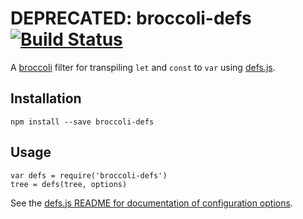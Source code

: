 # DEPRECATED: broccoli-defs [![Build Status](https://travis-ci.org/xtian/broccoli-defs.svg?branch=master)](https://travis-ci.org/xtian/broccoli-defs)

A [broccoli](https://github.com/joliss/broccoli) filter for transpiling `let` and `const` to `var` using [defs.js](http://github.com/olov/defs).

## Installation

    npm install --save broccoli-defs

## Usage

    var defs = require('broccoli-defs')
    tree = defs(tree, options)

See the [defs.js README for documentation of configuration options](https://github.com/olov/defs#configuration).
